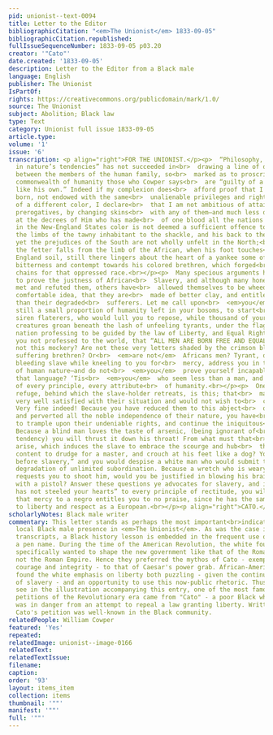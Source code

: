 ```yaml
---
pid: unionist--text-0094
title: Letter to the Editor
bibliographicCitation: "<em>The Unionist</em> 1833-09-05"
bibliographicCitation.republished: 
fullIssueSequenceNumber: 1833-09-05 p03.20
creator: '"Cato"'
date.created: '1833-09-05'
description: Letter to the Editor from a Black male
language: English
publisher: The Unionist
IsPartOf: 
rights: https://creativecommons.org/publicdomain/mark/1.0/
source: The Unionist
subject: Abolition; Black law
type: Text
category: Unionist full issue 1833-09-05
article.type: 
volume: '1'
issue: '6'
transcription: <p align="right">FOR THE UNIONIST.</p><p>  “Philosophy, though eagle-eyed
  in nature’s tendencies” has not succeeded in<br>  drawing a line of discrimination
  between the members of the human family, so<br>  marked as to proscribe from the
  commonwealth of humanity those who Cowper says<br>  are “guilty of a skin not colored
  like his own.” Indeed if my complexion does<br>  afford proof that I am not so nobly
  born, not endowed with the same<br>  unalienable privileges and rights as those
  of a different color, I declare<br>  that I am not ambitious of attaining their
  prerogatives, by changing skins<br>  with any of them—and much less do I repine
  at the decrees of Him who has made<br>  of one blood all the nations of the earth.<br></p><p>  Though
  in the New-England States color is not deemed a sufficient offence to<br>  consign
  the limbs of the tawny inhabitant to the shackle, and his back to the<br>  scourge,
  yet the prejudices of the South are not wholly unfelt in the North;<br>  although
  the fetter falls from the limb of the African, when his foot touches<br>  the New
  England soil, still there lingers about the heart of a yankee some of<br>  that
  bitterness and contempt towards his colored brethren, which forged<br>  galling
  chains for that oppressed race.<br></p><p>  Many specious arguments have been advanced
  to prove the justness of African<br>  Slavery, and although many honest men have
  met and refuted them, others have<br>  allowed themselves to be wheedled into the
  comfortable idea, that they are<br>  made of better clay, and entitled to more consideration,
  than their degraded<br>  sufferers. Let me call upon<br>  <em>you</em>  , who have
  still a small proportion of humanity left in your bosoms, to start<br>  from the
  siren flaterers, who would lull you to repose, while thousand of your<br>  fellow
  creatures groan beneath the lash of unfeeling tyrants, under the flag<br>  of a
  nation professing to be guided by the law of Liberty, and Equal Rights!<br>  Have
  you not professed to the world, that “ALL MEN ARE BORN FREE AND EQUAL.”<br>  Is
  not this mockery? Are not these very letters shaded by the crimson blood of<br>  your
  suffering brethren? Or<br>  <em>are not</em>  Africans men? Tyrant, does not your
  bleeding slave while kneeling to you for<br>  mercy, address you in the language
  of human nature—and do not<br>  <em>you</em>  prove yourself incapable of appreciating
  that language? ‘Tis<br>  <em>you</em>  who seem less than a man, and most devoid
  of every principle, every attribute<br>  of humanity.<br></p><p>  One miserable
  refuge, behind which the slave-holder retreats, is this; that<br>  many slaves are
  very well satisfied with their situation and would not wish to<br>  change it!”
  Very fine indeed! Because you have reduced them to this abject<br>  dependence,
  and perverted all the noble independence of their nature, you have<br>  a right
  to trample upon their undeniable rights, and continue the iniquitous<br>  business!
  Because a blind man loves the taste of arsenic, (being ignorant of<br>  its deadly
  tendency) you will thrust it down his throat! From what must that<br>  contentedness
  arise, which induces the slave to embrace the scourge and hub<br>  the fetter. Would<br>  <em>you</em>  be
  content to drudge for a master, and crouch at his feet like a dog? You say<br>  “death
  before slavery,” and you would despise a white man who would submit to<br>  the
  degradation of unlimited subordination. Because a wretch who is weary of<br>  life
  requests you to shoot him, would you be justified in blowing his brains<br>  out
  with a pistol? Answer these questions ye advocates for slavery, and if<br>  “custom
  has not steeled your hearts” to every principle of rectitude, you will<br>  see
  that mercy to a negro entitles you to no praise, since he has the same<br>  claim
  to liberty and respect as a European.<br></p><p align="right">CATO.</p>
scholarlyNotes: Black male writer
commentary: This letter stands as perhaps the most important<br>indication of the
  local Black male presence in <em>The Unionist</em>. As was the case in the trial
  transcripts, a Black history lesson is embedded in the frequent use of "Cato" as
  a pen name. During the time of the American Revolution, the white founding fathers
  specifically wanted to shape the new government like that of the Roman Republic,
  not the Roman Empire. Hence they preferred the mythos of Cato - exemplifying moral
  courage and integrity - to that of Caesar's power grab. African-Americans, of course,
  found the white emphasis on liberty both puzzling - given the continued presence
  of slavery - and an opportunity to use this now-public rhetoric. Thus, as you can
  see in the illustration accompanying this entry, one of the most famous African-American
  petitions of the Revolutionary era came from "Cato" - a poor Black whose emancipation
  was in danger from an attempt to repeal a law granting liberty. Written in 1781,
  Cato's petition was well-known in the Black community.
relatedPeople: William Cowper
featured: 'Yes'
repeated: 
relatedImage: unionist--image-0166
relatedText: 
relatedTextIssue: 
filename: 
caption: 
order: '93'
layout: items_item
collection: items
thumbnail: '""'
manifest: '""'
full: '""'
---
```

